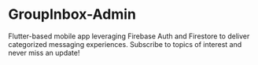 # GroupInbox-Admin
Flutter-based mobile app leveraging Firebase Auth and Firestore to deliver categorized messaging experiences. Subscribe to topics of interest and never miss an update!
